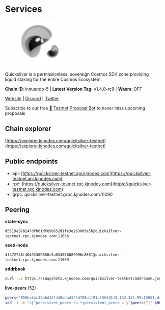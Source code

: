 # Services

<figure><img src="https://raw.githubusercontent.com/kj89/cosmos-images/main/logos/quicksilver.png" width="150" alt=""><figcaption></figcaption></figure>

Quicksilver is a permissionless, sovereign Cosmos SDK zone providing liquid staking for the entire Cosmos Ecosystem.

**Chain ID**: innuendo-5 | **Latest Version Tag**: v1.4.0-rc9 | **Wasm**: OFF

[Website](https://quicksilver.zone) | [Discord](https://discord.gg/quicksilverprotocol) | [Twitter](https://twitter.com/quicksilverzone)



Subscribe to our free [🤖 Testnet Proposal Bot](https://t.me/kjnodes_testnet_proposal_bot) to never miss upcoming proposals


## Chain explorer
[https://explorer.kjnodes.com/quicksilver-testnet](https://explorer.kjnodes.com/quicksilver-testnet)

## Public endpoints

* api: [https://quicksilver-testnet.api.kjnodes.com](https://quicksilver-testnet.api.kjnodes.com)
* rpc: [https://quicksilver-testnet.rpc.kjnodes.com](https://quicksilver-testnet.rpc.kjnodes.com)
* grpc: quicksilver-testnet.grpc.kjnodes.com:11090

## Peering

**state-sync**

```text
d5519e378247dfb61dfe90652d1fe3e2b3005a5b@quicksilver-testnet.rpc.kjnodes.com:11656
```

**seed-node**

```text
3f472746f46493309650e5a033076689996c8881@quicksilver-testnet.rpc.kjnodes.com:11659
```

**addrbook**
```bash
curl -Ls https://snapshots.kjnodes.com/quicksilver-testnet/addrbook.json > $HOME/.quicksilverd/config/addrbook.json
```

**live-peers** (52)
```bash
peers="858ba6bc33a6d13fdd9ddad344d788dcf91cf565@142.132.151.99:15651,d4d83e209a2b096859821228ea17475f9a487a48@23.88.0.170:15651,5c2a752c9b1952dbed075c56c600c3a79b58c395@95.214.55.232:27026,03332cdbc3d354846a18992effbb8c20aa28f52a@65.21.133.125:28656,e0f0703e9ce343c46e0ec01b19216715e817b358@65.109.85.170:28656,df10d618cfc818e5943f5eefd81f4df265f8393e@207.180.243.64:11656,9e0604571aa20314c2261d70b7d8823414702715@51.159.141.209:26656,be637bd74973424c825c14c99b71f652fbabb48e@65.21.123.172:22656,42f87cb55d5fdd222da28023613c66857398c4b8@5.22.223.252:26656,d5519e378247dfb61dfe90652d1fe3e2b3005a5b@65.109.68.190:11656,1bb8de1360e51ed35f7c9a39d4039bfc51900730@5.9.61.120:11656,a49d8d304e96350272dca24934b8295bc81d75d2@23.227.200.10:26656,1c4274460224753e8080d0efd16c0ed88fe27fc0@51.195.145.103:26656,af8cfa944802a9bd510fc3407950a15e8be86c31@213.239.217.52:30656,0551eaa0db7097274410ee27a71672817e314b83@167.235.245.191:26656,3519e61e653db97f5d1c7f1bec9b0072bca4d5fe@144.76.45.59:16656,f0621c59ca7cfba98015ae2a47886fc3d9c0020c@94.130.132.227:2060,97377c16946f8e1fa69e7c2c6b7feb32c2090f09@116.202.227.117:11656,a637b94cb989909cc182623748ef179b0659f148@65.109.23.114:11156,1452d484454c0f93ddf3cbf987ce1b9cadd8f23f@65.21.95.180:37656,0a3ac40a7a4ce35978c4da97be2eb6974bc3c58b@185.252.233.217:46656,13564ca7ffcc8fa6bcc6d405c96fe8c724ec17da@88.99.213.25:11656,2096650d8586b858d3369205f3b46ac4c765bc8e@65.109.53.155:26656,e6bf4eca6a11035c06be529cb8c3758c2c00908f@213.170.135.20:26656,78d271e4b4692ff1ee8490f3825a541558b31870@65.21.95.46:28656,8ff8a186fe9cbc70d0f34891fa051f87e561a48b@158.160.0.93:26656,dc88be3a0075ce429a423237abe223a9528ce0df@65.108.204.119:31656,bdb93c655989b2c1882339fabb013317066dda56@95.214.52.138:26676,796e72ffc343c187cd5e8397c0c09c0671d228e0@185.16.39.51:26656,78acdbabc08231765444b3143a222d433a5157e1@142.132.205.94:15651,70c7663dba3b5181f1c3b8c92824dad070771ac6@217.13.223.167:56656,ee6bae1a6d4a1e07f1e4bc7963cabedc6b73426e@94.130.137.119:26656,a37474c1f254cd4b16d924327a755c914e8e7d86@65.109.30.53:26656,74abcb5243d4ffc43de6ad1a288d8e50adcd467e@65.109.80.176:20656,b06ee574cf0b8641611c709a36b21c103d968c18@162.55.245.219:11656,a288baa951cbe92b253c01c3936d930af1d56424@5.161.142.236:26656,46f97e49a49694aead28c27be2c19300f509e273@65.108.129.94:26656,8a7c6e39ada0957c42cd716cb449c7df99ec299a@195.3.221.13:56676,b00750c6eb8c3b832955176305b6fe430bb47773@51.195.234.250:26656,c9a74cdd754a8ccc9243ac2b245e4caaa78695aa@45.85.147.96:26656,2be586e675b0f55c96905cc83496861c64112f44@65.108.99.224:56656,9a60250367f370dc7395c7a5b0d503cec544188f@65.108.230.113:20026,532625a997a6f891405202968607f72afe004f15@202.61.225.157:26666,87d4e2b90141d5d52ed04387db4a46408c3fd66c@35.228.160.230:26656,a320bf1dd2c16b60c404ab00fb06604e9377290c@65.108.44.149:20656,f6f1e4a0baf856ff7d7f6d12868a201282914314@65.109.89.5:26656,c409d9297f85d1290b4d6b208a1e66015c51434d@5.161.145.173:26656,4ccdccd18a480f13af85aa798356c1bf856f5c20@88.208.57.200:11656,8099f8a7c95c1676982e1a23e8452f2b10b07415@65.108.78.107:22656,3c48a780b85d248e34e63eca5d44c624f93d09d5@135.181.59.162:11156,ac6068dc650358a0c8f7b774630367ba2c70fa1f@93.190.141.68:21026,d0d0903d8c2f514c92284341d48aa422d4e37740@78.47.198.121:21026"
sed -i -e "s|^persistent_peers *=.*|persistent_peers = \"$peers\"|" $HOME/.quicksilverd/config/config.toml
```
